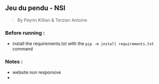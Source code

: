 ## Jeu du pendu - NSI 
> By Peyrin Killian & Terzian Antoine

### Before running :
- install the requirements.txt with the `pip -m install requirements.txt` command

### Notes :
- website non responsive
- 